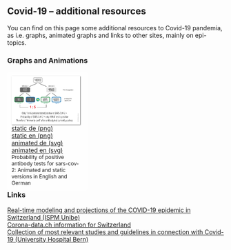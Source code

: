<html lang="en">
<head>
  <meta charset="utf-8">
  <style type="css">
    @import url("https://fonts.googleapis.com/css?family=Open+Sans+Condensed:300,700");
  </style>
  <title>Covid-19</title>
  <meta name="description" content="Resources">
  <meta name="author" content="Markus Schenker, Phi Network">
 <link rel="stylesheet" href="css/main.css">
</head>

<body>
  <h2>Covid-19 – additional resources</h2>
  <p>You can find on this page some additional resources to Covid-19 pandemia, as i.e. graphs, animated graphs and links to other sites, mainly on epi-topics.</p>
  <h3>Graphs and Animations</h3>
	<div id="cont1" style="float:left;width:33%;background-color:#fefefe;padding:10px;border-radius:6px;">
    	<div style="float:left; margin-right:0.5em;float:left;border:1px solid #fff;box-shadow:1px 1px 2px #666"><a href="images/aks_en.png" style="border:none;"><img src="images/aks_en.png" width="160"></a></div>
	<div style="float:left"><a href="images/aks_de.png" target="_blank">static de (png)</a><br/><a href="images/aks_en.png" target="_blank">static en (png)</a><br/><a href="images/aksanim_de.svg" target="_blank">animated de (svg)</a><br/><a href="images/aksanim_en.svg" target="_blank">animated en (svg)</a></div>
    	<div style="font-size:0.85em;clear:both">Probability of positive antibody tests for sars-cov-2: Animated and static versions in English and German</div>
	</div>
  <h3 style="clear:both;"">Links</h3>
  <div><a href="https://ispmbern.github.io/covid-19/swiss-epidemic-model/" target="_blank">Real-time modeling and projections of the COVID-19 epidemic in Switzerland (ISPM Unibe)</a></div>
    <div><a href="https://www.corona-data.ch/" target="_blank">Corona-data.ch information for Switzerland</a></div>
	<div><a href="https://www.update-covid.ch/en/" target="_blank">Collection of most relevant studies and guidelines in connection with Covid-19 (University Hospital Bern)</a></div>
